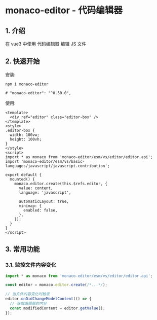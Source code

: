 <!--#region
@author 吴钦飞
@email wuqinfei@qq.com
@create date 2024-08-20 16:42:53
@modify date 2024-08-20 16:42:57
@desc [description]
#endregion-->

# monaco-editor - 代码编辑器

## 1. 介绍

在 vue3 中使用 代码编辑器 编辑 JS 文件

## 2. 快速开始

安装:

```shell
npm i monaco-editor

# "monaco-editor": "^0.50.0",
```

使用:

```vue
<template>
  <div ref="editor" class="editor-box" />
</template>
<style>
.editor-box {
  width: 100vw;
  height: 100vh;
}
</style>
<script>
import * as monaco from 'monaco-editor/esm/vs/editor/editor.api';
import 'monaco-editor/esm/vs/basic-languages/javascript/javascript.contribution';

export default {
  mounted() {
    monaco.editor.create(this.$refs.editor, {
      value: content,
      language: 'javascript',

      automaticLayout: true,
      minimap: {
        enabled: false,
      },
    });
  }
}
</script>
```

## 3. 常用功能

### 3.1. 监控文件内容变化

```js
import * as monaco from 'monaco-editor/esm/vs/editor/editor.api';

const editor = monaco.editor.create(/*...*/);

// 当文件内容变化时触发
editor.onDidChangeModelContent(() => {
  // 获取编辑器的内容
  const modifiedContent = editor.getValue();
});
```

